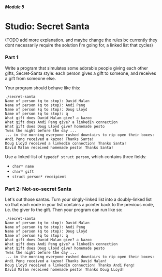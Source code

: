 ##### Module 5

# Studio: Secret Santa

(TODO add more explanation. and maybe change the rules bc currently they dont necessarily require the solution
I'm going for, a linked list that cycles)

### Part 1

Write a program that simulates some adorable people giving each other gifts, Secret-Santa style: each person gives a 
gift to someone, and receives a gift from someone else. 

Your program should behave like this:

```
./secret-santa
Name of person (q to stop): David Malan
Name of person (q to stop): Andi Peng
Name of person (q to stop): Doug Lloyd
Name of person (q to stop): q
What gift does David Malan give? a kazoo
What gift does Andi Peng give? a linkedIn connection
What gift does Doug Lloyd give? homemade pesto
Twas the night before the day ...
... in the morning everyone rushed downtairs to rip open their boxes:
Andi Peng received a kazoo! Thanks Santa!
Doug Lloyd received a linkedIn connection! Thanks Santa!
David Malan received homemade pesto! Thanks Santa!
```

Use a linked-list of `typedef struct person`, which contains three fields:
* `char* name`
* `char* gift`
* `struct person* receipient`

### Part 2: Not-so-secret Santa

Let's out those santas. Turn your singly-linked list into a doubly-linked list so that each node in your list
contains a pointer back to the previous node, i.e. the giver fo the gift. Then your program can run like so:

```
./secret-santa
Name of person (q to stop): David Malan
Name of person (q to stop): Andi Peng
Name of person (q to stop): Doug Lloyd
Name of person (q to stop): q
What gift does David Malan give? a kazoo
What gift does Andi Peng give? a linkedIn connection
What gift does Doug Lloyd give? homemade pesto
Twas the night before the day ...
... in the morning everyone rushed downtairs to rip open their boxes:
Andi Peng received a kazoo! Thanks David Malan!
Doug Lloyd received a linkedIn connection! Thanks Andi Peng!
David Malan received homemade pesto! Thanks Doug LLoyd!
```

